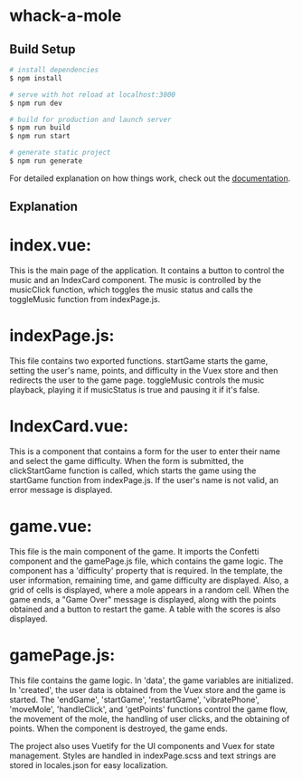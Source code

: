 # whack-a-mole

## Build Setup

```bash
# install dependencies
$ npm install

# serve with hot reload at localhost:3000
$ npm run dev

# build for production and launch server
$ npm run build
$ npm run start

# generate static project
$ npm run generate
```

For detailed explanation on how things work, check out the [documentation](https://nuxtjs.org).

## Explanation

# index.vue:

This is the main page of the application. It contains a button to control the music and an IndexCard component. The music is controlled by the musicClick function, which toggles the music status and calls the toggleMusic function from indexPage.js.

# indexPage.js:

This file contains two exported functions. startGame starts the game, setting the user's name, points, and difficulty in the Vuex store and then redirects the user to the game page. toggleMusic controls the music playback, playing it if musicStatus is true and pausing it if it's false.

# IndexCard.vue:

This is a component that contains a form for the user to enter their name and select the game difficulty. When the form is submitted, the clickStartGame function is called, which starts the game using the startGame function from indexPage.js. If the user's name is not valid, an error message is displayed.

# game.vue:

This file is the main component of the game. It imports the Confetti component and the gamePage.js file, which contains the game logic. The component has a 'difficulty' property that is required. In the template, the user information, remaining time, and game difficulty are displayed. Also, a grid of cells is displayed, where a mole appears in a random cell. When the game ends, a "Game Over" message is displayed, along with the points obtained and a button to restart the game. A table with the scores is also displayed.

# gamePage.js:

This file contains the game logic. In 'data', the game variables are initialized. In 'created', the user data is obtained from the Vuex store and the game is started. The 'endGame', 'startGame', 'restartGame', 'vibratePhone', 'moveMole', 'handleClick', and 'getPoints' functions control the game flow, the movement of the mole, the handling of user clicks, and the obtaining of points. When the component is destroyed, the game ends.

The project also uses Vuetify for the UI components and Vuex for state management. Styles are handled in indexPage.scss and text strings are stored in locales.json for easy localization.
